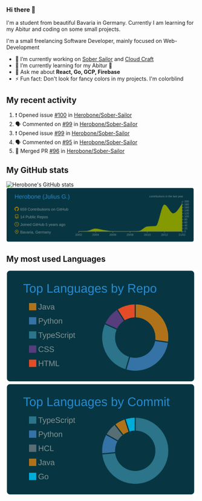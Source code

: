 ### Hi there 👋
I'm a student from beautiful Bavaria in Germany. Currently I am learning for my Abitur and coding on some small projects.

I'm a small freelancing Software Developer, mainly focused on Web-Development

- 🔭 I’m currently working on [Sober Sailor](https://github.com/Herobone/Sober-Sailor) and [Cloud Craft](https://github.com/Herobone/CloudCraft)
- 🌱 I’m currently learning for my Abitur 🙁
- 💬 Ask me about **React, Go, GCP, Firebase**
- ⚡ Fun fact: Don't look for fancy colors in my projects. I'm colorblind
## My recent activity
<!--START_SECTION:activity-->
1. ❗️ Opened issue [#100](https://github.com/Herobone/Sober-Sailor/issues/100) in [Herobone/Sober-Sailor](https://github.com/Herobone/Sober-Sailor)
2. 🗣 Commented on [#99](https://github.com/Herobone/Sober-Sailor/issues/99) in [Herobone/Sober-Sailor](https://github.com/Herobone/Sober-Sailor)
3. ❗️ Opened issue [#99](https://github.com/Herobone/Sober-Sailor/issues/99) in [Herobone/Sober-Sailor](https://github.com/Herobone/Sober-Sailor)
4. 🗣 Commented on [#95](https://github.com/Herobone/Sober-Sailor/issues/95) in [Herobone/Sober-Sailor](https://github.com/Herobone/Sober-Sailor)
5. 🎉 Merged PR [#96](https://github.com/Herobone/Sober-Sailor/pull/96) in [Herobone/Sober-Sailor](https://github.com/Herobone/Sober-Sailor)
<!--END_SECTION:activity-->
## My GitHub stats
![Herobone's GitHub stats](https://github-readme-stats.vercel.app/api?username=Herobone&show_icons=true&theme=solarized-dark)
![](https://raw.githubusercontent.com/Herobone/Herobone/main/profile-summary-card-output/solarized_dark/0-profile-details.svg)
## My most used Languages
![](https://raw.githubusercontent.com/Herobone/Herobone/main/profile-summary-card-output/solarized_dark/1-repos-per-language.svg)
![](https://raw.githubusercontent.com/Herobone/Herobone/main/profile-summary-card-output/solarized_dark/2-most-commit-language.svg)
